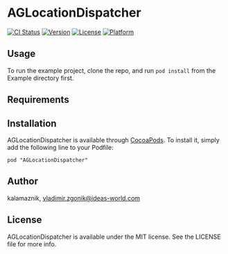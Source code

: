 # AGLocationDispatcher

[![CI Status](http://img.shields.io/travis/kalamaznik/AGLocationDispatcher.svg?style=flat)](https://travis-ci.org/kalamaznik/AGLocationDispatcher)
[![Version](https://img.shields.io/cocoapods/v/AGLocationDispatcher.svg?style=flat)](http://cocoadocs.org/docsets/AGLocationDispatcher)
[![License](https://img.shields.io/cocoapods/l/AGLocationDispatcher.svg?style=flat)](http://cocoadocs.org/docsets/AGLocationDispatcher)
[![Platform](https://img.shields.io/cocoapods/p/AGLocationDispatcher.svg?style=flat)](http://cocoadocs.org/docsets/AGLocationDispatcher)

## Usage

To run the example project, clone the repo, and run `pod install` from the Example directory first.

## Requirements

## Installation

AGLocationDispatcher is available through [CocoaPods](http://cocoapods.org). To install
it, simply add the following line to your Podfile:

    pod "AGLocationDispatcher"

## Author

kalamaznik, vladimir.zgonik@ideas-world.com

## License

AGLocationDispatcher is available under the MIT license. See the LICENSE file for more info.


